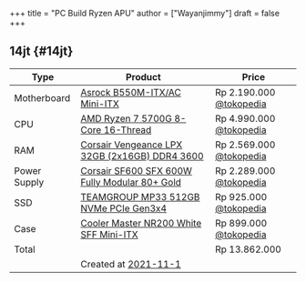 +++
title = "PC Build Ryzen APU"
author = ["Wayanjimmy"]
draft = false
+++

## 14jt {#14jt}

| Type         | Product                                                                                                                      | Price                                                                                                                                       |
|--------------|------------------------------------------------------------------------------------------------------------------------------|---------------------------------------------------------------------------------------------------------------------------------------------|
| Motherboard  | [Asrock B550M-ITX/AC Mini-ITX](https://pangoly.com/en/review/asrock-b550m-itx-ac)                                            | Rp 2.190.000 [@tokopedia](https://www.tokopedia.com/tokoexpert/asrock-b550m-itx-ac-socket-am4?refined=true&whid=0)                          |
| CPU          | [AMD Ryzen 7 5700G 8-Core 16-Thread](https://pangoly.com/en/review/amd-ryzen-7-5700g)                                        | Rp 4.990.000 [@tokopedia](https://www.tokopedia.com/queenprocessor/amd-ryzen-7-5700g-3-9ghz-8-cpu-cores-16-threads-8-gpu-cores-box?whid=0)  |
| RAM          | [Corsair Vengeance LPX 32GB (2x16GB) DDR4 3600](https://pangoly.com/en/review/corsair-vengeance-lpx-32gb-2-x-16gb-ddr4-3600) | Rp 2.569.000 [@tokopedia](https://www.tokopedia.com/enterkomputer/corsair-ddr4-vengeance-lpx-pc28800-32gb-2x16gb-cmk32gx4m2d3600c18?whid=0) |
| Power Supply | [Corsair SF600 SFX 600W Fully Modular 80+ Gold](https://pangoly.com/en/review/corsair-sf600)                                 | Rp 2.289.000 [@tokopedia](https://www.tokopedia.com/freestylecom/psu-corsair-sf-series-sf600-cp-9020105-eu-600-watt-80-gold?whid=0)         |
| SSD          | [TEAMGROUP MP33 512GB NVMe PCIe Gen3x4](https://pangoly.com/en/review/teamgroup-mp33-512gb)                                  | Rp   925.000 [@tokopedia](https://www.tokopedia.com/teamgroup/teamgroup-ssd-m-2-2280-pci-e-3-0-x4-with-nvme-mp33-512gb?whid=0)              |
| Case         | [Cooler Master NR200 White SFF Mini-ITX](https://pangoly.com/en/review/cooler-master-nr200-white)                            | Rp   899.000 [@tokopedia](https://www.tokopedia.com/nanokomputer/cooler-master-masterbox-nr200-white-mini-itx-case)                         |
| Total        |                                                                                                                              | Rp 13.862.000                                                                                                                               |
|              | Created at [2021-11-1](https://github.com/wayanjimmy/braindump/commit/0e28ebf58c79a7d87d252d7d9942112ec96d2270)              |                                                                                                                                             |

